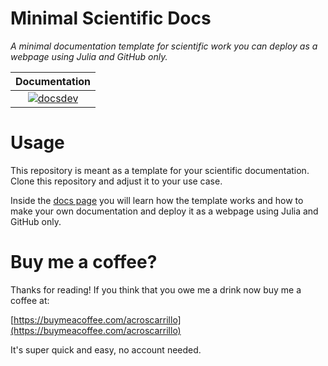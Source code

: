# Minimal Scientific Docs

*A minimal documentation template for scientific work you can deploy as a webpage using Julia and GitHub only.*

| **Documentation**                                                               | 
|:-------------------------------------------------------------------------------:|
|[![docsdev](https://img.shields.io/badge/docs-dev-lightblue.svg)](https://acroscarrillo.github.io/MinimalScientificDocs/dev/)|

# Usage

This repository is meant as a template for your scientific documentation. Clone this repository and adjust  it to your use case. 

Inside the [docs page](https://acroscarrillo.github.io/MinimalScientificDocs/dev/) you will learn how the template works and how to make your own documentation and deploy it as a webpage using Julia and GitHub only.

# Buy me a coffee? 
Thanks for reading! If you think that you owe me a drink now buy me a coffee at:

[https://buymeacoffee.com/acroscarrillo](https://buymeacoffee.com/acroscarrillo)

It's super quick and easy, no account needed.